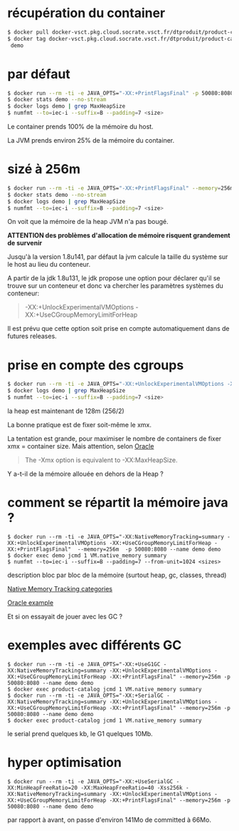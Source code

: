 # récupération du container

```bash
$ docker pull docker-vsct.pkg.cloud.socrate.vsct.fr/dtproduit/product-catalog:demo_jvm_docker
$ docker tag docker-vsct.pkg.cloud.socrate.vsct.fr/dtproduit/product-catalog:demo_jvm_docker
 demo
```

# par défaut
```bash
$ docker run --rm -ti -e JAVA_OPTS="-XX:+PrintFlagsFinal" -p 50080:8080 --name demo demo
$ docker stats demo --no-stream
$ docker logs demo | grep MaxHeapSize
$ numfmt --to=iec-i --suffix=B --padding=7 <size>
```
Le container prends 100% de la mémoire du host.

La JVM prends environ 25% de la mémoire du container.

# sizé à 256m
```bash
$ docker run --rm -ti -e JAVA_OPTS="-XX:+PrintFlagsFinal" --memory=256m -p 50080:8080 --name demo demo
$ docker stats demo --no-stream
$ docker logs demo | grep MaxHeapSize
$ numfmt --to=iec-i --suffix=B --padding=7 <size>
```
On voit que la mémoire de la heap JVM n'a pas bougé. 

__ATTENTION des problèmes d'allocation de mémoire risquent grandement de survenir__

Jusqu'à la version 1.8u141, par défaut la jvm calcule la taille du système sur le host au lieu du conteneur. 

A partir de la jdk 1.8u131, le jdk propose une option pour déclarer qu'il se trouve sur un conteneur et donc va chercher les paramètres systèmes du conteneur:

> -XX:+UnlockExperimentalVMOptions -XX:+UseCGroupMemoryLimitForHeap

Il est prévu que cette option soit prise en compte automatiquement dans de futures releases.


# prise en compte des cgroups
```bash
$ docker run --rm -ti -e JAVA_OPTS="-XX:+UnlockExperimentalVMOptions -XX:+UseCGroupMemoryLimitForHeap -XX:+PrintFlagsFinal" --memory=256m -p 50080:8080 --name demo demo
$ docker logs demo | grep MaxHeapSize
$ numfmt --to=iec-i --suffix=B --padding=7 <size>
```
la heap est maintenant de 128m (256/2)

La bonne pratique est de fixer soit-même le xmx. 

La tentation est grande, pour maximiser le nombre de containers de fixer xmx = container size. Mais attention, selon [Oracle](https://docs.oracle.com/javase/8/docs/technotes/tools/windows/java.html
 "Oracle")
> The -Xmx option is equivalent to -XX:MaxHeapSize.

Y a-t-il de la mémoire allouée en dehors de la Heap ?

# comment se répartit la mémoire java ?

```
$ docker run --rm -ti -e JAVA_OPTS="-XX:NativeMemoryTracking=summary -XX:+UnlockExperimentalVMOptions -XX:+UseCGroupMemoryLimitForHeap -XX:+PrintFlagsFinal"  --memory=256m  -p 50080:8080 --name demo demo
$ docker exec demo jcmd 1 VM.native_memory summary
$ numfmt --to=iec-i --suffix=B --padding=7 --from-unit=1024 <sizes>
```

description bloc par bloc de la mémoire (surtout heap, gc, classes, thread)

[Native Memory Tracking categories](https://docs.oracle.com/javase/8/docs/technotes/guides/troubleshoot/tooldescr022.html#BABCBGFA
 "Categories")

[Oracle example](https://docs.oracle.com/javase/8/docs/technotes/guides/troubleshoot/tooldescr007.html#BABGFJDJ
 "Oracle")

Et si on essayait de jouer avec les GC ?

# exemples avec différents GC

```
$ docker run --rm -ti -e JAVA_OPTS="-XX:+UseG1GC -XX:NativeMemoryTracking=summary -XX:+UnlockExperimentalVMOptions -XX:+UseCGroupMemoryLimitForHeap -XX:+PrintFlagsFinal" --memory=256m -p 50080:8080 --name demo demo
$ docker exec product-catalog jcmd 1 VM.native_memory summary
$ docker run --rm -ti -e JAVA_OPTS="-XX:+SerialGC -XX:NativeMemoryTracking=summary -XX:+UnlockExperimentalVMOptions -XX:+UseCGroupMemoryLimitForHeap -XX:+PrintFlagsFinal" --memory=256m -p 50080:8080 --name demo demo
$ docker exec product-catalog jcmd 1 VM.native_memory summary
```

le serial prend quelques kb, le G1 quelques 10Mb.

# hyper optimisation

``` 
$ docker run --rm -ti -e JAVA_OPTS="-XX:+UseSerialGC -XX:MinHeapFreeRatio=20 -XX:MaxHeapFreeRatio=40 -Xss256k -XX:NativeMemoryTracking=summary -XX:+UnlockExperimentalVMOptions -XX:+UseCGroupMemoryLimitForHeap -XX:+PrintFlagsFinal" --memory=256m -p 50080:8080 --name demo demo
``` 

par rapport à avant, on passe d'environ 141Mo de committed à 66Mo.
